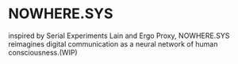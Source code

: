# NOWHERE.SYS
inspired by Serial Experiments Lain and Ergo Proxy, NOWHERE.SYS reimagines digital communication as a neural network of human consciousness.(WIP)

